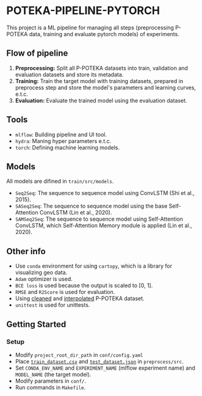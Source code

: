 # POTEKA-PIPELINE-PYTORCH

This project is a ML pipeline for managing all steps (preprocessing P-POTEKA
data, training and evaluate pytorch models) of experiments.

## Flow of pipeline

1. **Preprocessing:** Split all P-POTEKA datasets into train, validation and
   evaluation datasets and store its metadata.
2. **Training:** Train the target model with training datasets, prepared in
   preprocess step and store the model's parameters and learning curves, e.t.c.
3. **Evaluation:** Evaluate the trained model using the evaluation dataset.

## Tools

- `mlflow`: Building pipeline and UI tool.
- `hydra`: Maning hyper parameters e.t.c.
- `torch`: Defining machine learning models.

## Models

All models are difined in `train/src/models`.

- `Seq2Seq`: The sequence to sequence model using ConvLSTM (Shi et al., 2015).
- `SASeq2Seq`: The sequence to sequence model using the base Self-Attention
  ConvLSTM (Lin et al., 2020).
- `SAMSeq2Seq`: The sequence to sequence model using Self-Attention ConvLSTM,
  which Self-Attention Memory module is applied (Lin et al., 2020).

## Other info

- Use `conda` environment for using `cartopy`, which is a library for
  visualizing geo data.
- `Adam` optimizer is used.
- `BCE loss` is used because the output is scaled to [0, 1].
- `RMSE` and `R2Score` is used for evaluation.
- Using
  [cleaned](https://github.com/tsugumi-sys/poteka_data_analysis/tree/main/dataset/data-cleaning)
  and
  [interpolated](https://github.com/tsugumi-sys/poteka_data_analysis/tree/main/dataset/data-making)
  P-POTEKA dataset.
- `unittest` is used for unittests.

## Getting Started

### Setup

- Modify `project_root_dir_path` in `conf/config.yaml`
- Place
  [`train_dataset.csv`](https://github.com/tsugumi-sys/poteka_data_analysis/blob/main/EDA/rain/select_train_dataset.ipynb)
  and
  [`test_dataset.json`](https://github.com/tsugumi-sys/poteka_data_analysis/blob/main/EDA/rain/select_validation_dataset.ipynb)
  in `preprocess/src`.
- Set `CONDA_ENV_NAME` and `EXPERIMENT_NAME` (mlflow experiment name) and
  `MODEL_NAME` (the target model).
- Modify parameters in `conf/`.
- Run commands in `Makefile`.

